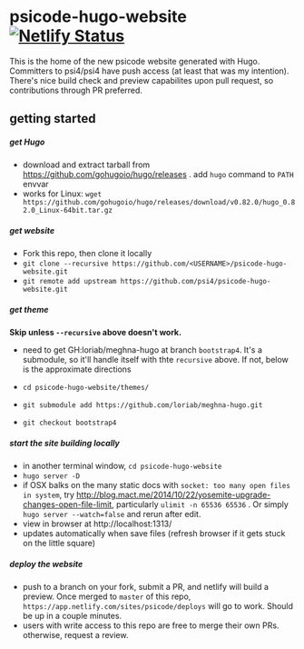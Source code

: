 # psicode-hugo-website [![Netlify Status](https://api.netlify.com/api/v1/badges/d7f8026f-8c6b-41a8-b266-747fd04a8804/deploy-status)](https://app.netlify.com/sites/psicode/deploys)

This is the home of the new psicode website generated with Hugo. Committers to psi4/psi4 have push access (at least that was my intention). There's nice build check and preview capabilites upon pull request, so contributions through PR preferred.

## getting started

##### get Hugo

* download and extract tarball from https://github.com/gohugoio/hugo/releases . add `hugo` command to `PATH` envvar
* works for Linux: `wget https://github.com/gohugoio/hugo/releases/download/v0.82.0/hugo_0.82.0_Linux-64bit.tar.gz`

##### get website

* Fork this repo, then clone it locally
* `git clone --recursive https://github.com/<USERNAME>/psicode-hugo-website.git`
* `git remote add upstream https://github.com/psi4/psicode-hugo-website.git`

##### get theme

**Skip unless `--recursive` above doesn't work.**

* need to get GH:loriab/meghna-hugo at branch `bootstrap4`. It's a submodule, so it'll handle itself with thte `recursive` above. If not, below is the approximate directions

* `cd psicode-hugo-website/themes/`
* `git submodule add https://github.com/loriab/meghna-hugo.git`
* `git checkout bootstrap4`

##### start the site building locally

* in another terminal window, `cd psicode-hugo-website`
* `hugo server -D`
* if OSX balks on the many static docs with `socket: too many open files in system`, try http://blog.mact.me/2014/10/22/yosemite-upgrade-changes-open-file-limit, particularly `ulimit -n 65536 65536` . Or simply `hugo server --watch=false` and rerun after edit.
* view in browser at http://localhost:1313/
* updates automatically when save files (refresh browser if it gets stuck on the little square)

##### deploy the website

* push to a branch on your fork, submit a PR, and netlify will build a preview. Once merged to `master` of this repo, `https://app.netlify.com/sites/psicode/deploys` will go to work. Should be up in a couple minutes.
* users with write access to this repo are free to merge their own PRs. otherwise, request a review.
